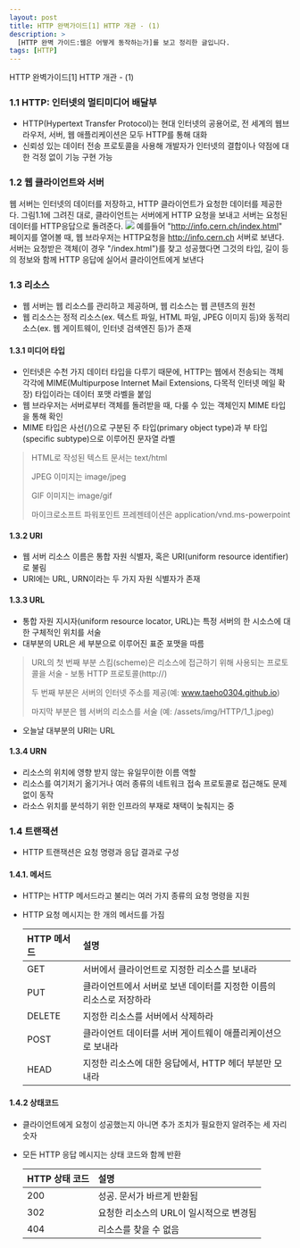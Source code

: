 ```yaml
---
layout: post
title: HTTP 완벽가이드[1] HTTP 개관 - (1)
description: >
  [HTTP 완벽 가이드:웹은 어떻게 동작하는가]를 보고 정리한 글입니다.
tags: [HTTP]
---
```

HTTP 완벽가이드[1] HTTP 개관 - (1)
### 1.1 HTTP: 인터넷의 멀티미디어 배달부
* HTTP(Hypertext Transfer Protocol)는 현대 인터넷의 공용어로, 전 세계의 웹브라우저, 서버, 웹 애플리케이션은 모두 HTTP를 통해 대화
* 신뢰성 있는 데이터 전송 프로토콜을 사용해 개발자가 인터넷의 결합이나 약점에 대한 걱정 없이 기능 구현 가능


### 1.2 웹 클라이언트와 서버
웹 서버는 인터넷의 데이터를 저장하고,  HTTP 클라이언트가 요청한 데이터를 제공한다. 그림1.1에 그려진 대로, 클라이언트는 서버에게 HTTP 요청을 보내고 서버는 요청된 데이터를 HTTP응답으로 돌려준다.
![](https://taeho0304.github.io/assets/img/HTTP/1_1.jpeg)
 예를들어 "http://info.cern.ch/index.html" 페이지를 열어볼 때, 웹 브라우저는 HTTP요청을 http://info.cern.ch 서버로 보낸다. 서버는 요청받은 객체(이 경우 "/index.html")를 찾고 성공했다면 그것의 타입, 길이 등의 정보와 함께 HTTP 응답에 실어서 클라이언트에게 보낸다


### 1.3 리소스
* 웹 서버는 웹 리소스를 관리하고 제공하며, 웹 리소스는 웹 콘텐츠의 원천
* 웹 리소스는 정적 리소스(ex. 텍스트 파일, HTML 파일, JPEG 이미지 등)와 동적리소스(ex. 웹 게이트웨이, 인터넷 검색엔진 등)가 존재 

#### 1.3.1 미디어 타입
* 인터넷은 수천 가지 데이터 타입을 다루기 때문에, HTTP는 웹에서 전송되는 객체 각각에 MIME(Multipurpose Internet Mail Extensions, 다목적 인터넷 메일 확장) 타입이라는 데이터 포맷 라벨을 붙임
* 웹 브라우저는 서버로부터 객체를 돌려받을 때, 다룰 수 있는 객체인지 MIME 타입을 통해 확인
* MIME 타입은 사선(/)으로 구분된 주 타입(primary object type)과 부 타입(specific subtype)으로 이루어진 문자열 라벨
> HTML로 작성된 텍스트 문서는 text/html
>
> JPEG 이미지는 image/jpeg
>
> GIF 이미지는 image/gif
>
> 마이크로소프트 파워포인트 프레젠테이션은 application/vnd.ms-powerpoint

#### 1.3.2 URI
* 웹 서버 리소스 이름은 통합 자원 식별자, 혹은 URI(uniform resource identifier)로 불림
* URI에는 URL, URN이라는 두 가지 자원 식별자가 존재

#### 1.3.3 URL
* 통합 자원 지시자(uniform resource locator, URL)는 특정 서버의 한 시소스에 대한 구체적인 위치를 서술
* 대부분의 URL은 세 부분으로 이루어진 표준 포맷을 따름
> URL의 첫 번째 부분 스킴(scheme)은 리소스에 접근하기 위해 사용되는 프로토콜을 서술 - 보통 HTTP 프로토콜(http://) 
>
> 두 번째 부분은 서버의 인터넷 주소를 제공(예: www.taeho0304.github.io)
>
> 마지막 부분은 웹 서버의 리소스를 서술 (예: /assets/img/HTTP/1_1.jpeg)
* 오늘날 대부분의 URI는 URL

#### 1.3.4 URN
* 리소스의 위치에 영향 받지 않는 유일무이한 이름 역할
* 리소스를 여기저기 옮기거나 여러 종류의 네트워크 접속 프로토콜로 접근해도 문제없이 동작
* 라소스 위치를 분석하기 위한 인프라의 부재로 채택이 늦춰지는 중

### 1.4 트랜잭션
* HTTP 트랜잭션은 요청 명령과 응답 결과로 구성

#### 1.4.1. 메서드 
* HTTP는 HTTP 메서드라고 불리는 여러 가지 종류의 요청 명령을 지원
* HTTP 요청 메시지는 한 개의 메서드를 가짐

  | HTTP 메서드 | 설명                                                                |
  |:------------|:------------------------------------------------------------------|
  | GET         | 서버에서 클라이언트로 지정한 리소스를 보내라                         |
  | PUT         | 클라이언트에서 서버로 보낸 데이터를 지정한 이름의 리소스로 저장하라  |
  | DELETE      | 지정한 리소스를 서버에서 삭제하라                                    |
  | POST        | 클라이언트 데이터를 서버 게이트웨이 애플리케이션으로 보내라          |
  | HEAD        | 지정한 리소스에 대한 응답에서, HTTP 헤더 부분만 모내라               |

#### 1.4.2 상태코드
* 클라이언트에게 요청이 성공했는지 아니면 추가 조치가 필요한지 알려주는 세 자리 숫자
* 모든 HTTP 응답 메시지는 상태 코드와 함께 반환

  | HTTP 상태 코드| 설명          |
  |:-------------|:------------------|
  | 200          | 성공. 문서가 바르게 반환됨 |
  | 302          | 요청한 리소스의 URL이 일시적으로 변경됨  |
  | 404          | 리소스를 찾을 수 없음      |